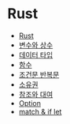 <!--meta
title: Rust
description: Rust 에 대해 공부한 내용 정리
keywords: rust
-->

# Rust

- [Rust](./rust.md)
- [변수와 상수](./variables-constants.md)
- [데이터 타입](./data-type.md)
- [함수](./functions.md)
- [조건문 반복문](./condition-loop.md)
- [소유권](./ownership.md)
- [참조와 대여](./references-and-borrowing.md)
- [Option](./option.md)
- [match & if let](./match-if-let.md)
